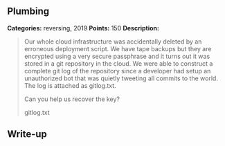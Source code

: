 ## Plumbing

**Categories:** reversing, 2019
**Points:** 150
**Description:**

>  Our whole cloud infrastructure was accidentally deleted by an erroneous
>  deployment script. We have tape backups but they are encrypted using a very
>  secure passphrase and it turns out it was stored in a git repository
>  in the cloud. We were able to construct a complete git log of the
>  repository since a developer had setup an unauthorized bot that was
>  quietly tweeting all commits to the world. The log is attached as
>  gitlog.txt.
>  
>  Can you help us recover the key?
>  
>  gitlog.txt
>  


## Write-up

